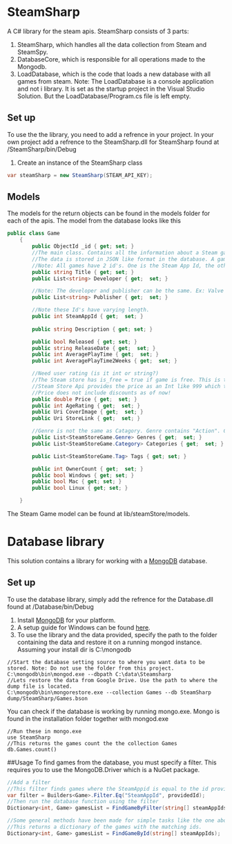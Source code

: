 # SteamSharp
A C# library for the steam apis. 
SteamSharp consists of 3 parts:
1. SteamSharp, which handles all the data collection from Steam and SteamSpy.
2. DatabaseCore, which is responsible for all operations made to the Mongodb.
3. LoadDatabase, which is the code that loads a new database with all games from steam.
Note: The LoadDatabase is a console application and not i library. It is set as the startup project in the Visual Studio Solution. 
But the LoadDatabase/Program.cs file is left empty.
## Set up
To use the the library, you need to add a refrence in your project.
In your own project add a refrence to the SteamSharp.dll for SteamSharp found at /SteamSharp/bin/Debug
1. Create an instance of the SteamSharp class
```cs
var steamSharp = new SteamSharp(STEAM_API_KEY);
```
## Models
The models for the return objects can be found in the models folder for each of the apis.
The model from the database looks like this
```cs
public class Game
    {
        public ObjectId _id { get; set; }
        //The main class. Contains all the information about a Steam game. Data is pulled from Steam Store, Steamspy and Steam Store Api.
        //The data is stored in JSON like format in the database. A game can be retrieved by its AppId from the database.
        //Note: All games have 2 id's. One is the Steam App Id, the other is the Id givin by the Database. Use the Steam App Id in most cases.
        public string Title { get; set; }
        public List<string> Developer { get;  set; }

        //Note: The developer and publisher can be the same. Ex: Valve
        public List<string> Publisher { get;  set; }

        //Note these Id's have varying length.
        public int SteamAppId { get;  set; }
        
        public string Description { get; set; }

        public bool Released { get; set; }
        public string ReleaseDate { get;  set; }
        public int AveragePlayTime { get;  set; }
        public int AveragePlayTime2Weeks { get;  set; }

        //Need user rating (is it int or string?)
        //The Steam store has is_free = true if game is free. This is translated to Price = 0.
        //Steam Store Api provides the price as an Int like 999 which translates to 9.99. Convetions is handled on insert.
        //Price does not include discounts as of now!
        public double Price { get;  set; }
        public int AgeRating { get;  set; }
        public Uri CoverImage { get;  set; }
        public Uri StoreLink { get;  set; }

        //Genre is not the same as Catagory. Genre contains "Action". Catagory contains "Multiplayer"
        public List<SteamStoreGame.Genre> Genres { get;  set; }
        public List<SteamStoreGame.Category> Categories { get;  set; }

        public List<SteamStoreGame.Tag> Tags { get; set; }

        public int OwnerCount { get;  set; }
        public bool Windows { get; set; }
        public bool Mac { get; set; }
        public bool Linux { get; set; }

    }
```

The Steam Game model can be found at lib/steamStore/models. 

# Database library
This solution contains a library for working with a [MongoDB](https://www.mongodb.org/) database. 
## Set up
To use the database library, simply add the refrence for the Database.dll found at /Database/bin/Debug
1. Install [MongoDB](https://www.mongodb.org/downloads#production) for your platform.
2. A setup guide for Windows can be found [here](https://docs.mongodb.org/manual/tutorial/install-mongodb-on-windows/).
3. To use the library and the data provided, specify the path to the folder containing the data and restore it on a running mongod instance.
Assuming your install dir is C:\mongodb
```
//Start the database setting source to where you want data to be stored. Note: Do not use the folder from this project.
C:\mongodb\bin\mongod.exe --dbpath C:\data\Steamsharp
//Lets restore the data from Google Drive. Use the path to where the dump file is located.
C:\mongodb\bin\mongorestore.exe --collection Games --db SteamSharp dump/SteamSharp/Games.bson
```
You can check if the database is working by running mongo.exe. Mongo is found in the installation folder together with mongod.exe
```
//Run these in mongo.exe
use SteamSharp
//This returns the games count the the collection Games
db.Games.count()
```
##Usage
To find games from the database, you must specify a filter. This requires you to use the MongoDB.Driver which is a NuGet package.
```cs
//Add a filter
//This filter finds games where the SteamAppid is equal to the id provided by the user.
var filter = Builders<Game>.Filter.Eq("SteamAppId", providedId);
//Then run the database function using the filter
Dictionary<int, Game> gamesList = FindGameByFilter(string[] steamAppIds, filter);

//Some general methods have been made for simple tasks like the one above.
//This returns a dictionary of the games with the matching ids.
Dictionary<int, Game> gamesList = FindGameById(string[] steamAppIds);
```

